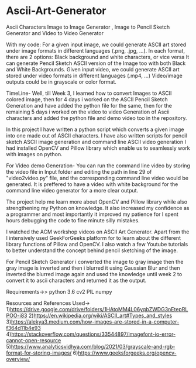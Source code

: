 # Ascii-Art-Generator
Ascii Characters Image to Image Generator , Image to Pencil Sketch Generator and Video to Video Generator

With my code:
For a given input image, we could generate ASCII art stored under image formats in different languages (.png, .jpg, ...). In each format, there are 2 options: Black background and white characters, or vice versa
It can generate Pencil Sketch ASCII version of the Image too with both Black and White Backgrounds.
Given input video, we could generate ASCII art stored under video formats in different languages (.mp4, ...)
Video/image outputs could be in grayscale or color format.

TimeLine-
Well, till Week 3, I learned how to convert Images to ASCII colored image, then for 4 days i worked on the ASCII Pencil Sketch Generation and have added the python file for the same, then for the remaining 5 days i worked on the video to video Generation of Ascii characters and added the python file and demo video too in the repository.

In this project I have written a python script which converts a given image into one made out of ASCII characters. I have also written scripts for pencil sketch ASCII image generation and command line ASCII video generation
I had installed OpenCV and Pillow library which enable us to seamlessly work with images on python.

For Video demo Generation-
You can run the command line video by storing the video file in Input folder and editing the path in line 29 of "video2video.py" file, and the corresponding command line video would be generated. It is preffered to have a video with white background for the command line video generator for a more clear output.

The project help me learn more about OpenCV and Pillow library while also strengthening my Python on knowledge. It also increased my confidence as a programmer and most importantly it improved my patience for I spent hours debugging the code to fine minute silly mistakes.

I watched the ACM workshop videos on ASCII Art Generator. Apart from the I intensively used GeekForGeeks platform for to learn about the different library functions of Pillow and OpenCV. I also watch a few Youtube tutorials to better understand the concept behind pencil sketching of the image.

For Pencil Sketch Generator i converted the image to gray image then the gray image is inverted and then i blurred it using Gaussian Blur and then inverted the blurred image again and used the knowledge until week 2 to convert it to ascii characters and returned it as the output.

Requirements->>
python 3.6
cv2
PIL
numpy

Resources and References Used->
1)https://drive.google.com/drive/folders/1HAtoMM4L06yqbZWDG3nEtepRLPOO-i83
2)https://en.wikipedia.org/wiki/ASCII_art#Types_and_styles
3)https://alekya3.medium.com/how-images-are-stored-in-a-computer-f364d11b4e93
4)https://stackoverflow.com/questions/33544897/imagefont-io-error-cannot-open-resource
5)https://www.analyticsvidhya.com/blog/2021/03/grayscale-and-rgb-format-for-storing-images/
6)https://www.geeksforgeeks.org/opencv-overview/
